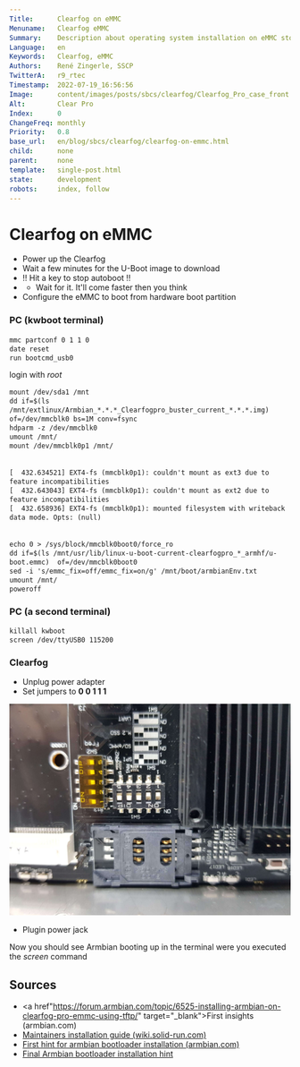 ```yaml
---
Title:      Clearfog on eMMC
Menuname:   Clearfog eMMC
Summary:    Description about operating system installation on eMMC storage
Language:   en
Keywords:   Clearfog, eMMC
Authors:    René Zingerle, SSCP
TwitterA:   r9_rtec
Timestamp:  2022-07-19_16:56:56
Image:      content/images/posts/sbcs/clearfog/Clearfog_Pro_case_front.png
Alt:        Clear Pro
Index:      0
ChangeFreq: monthly
Priority:   0.8
base_url:   en/blog/sbcs/clearfog/clearfog-on-emmc.html
child:      none
parent:     none
template:   single-post.html
state:      development
robots:     index, follow
---
```


# Clearfog on eMMC

- Power up the Clearfog
- Wait a few minutes for the U-Boot image to download
- !! Hit a key to stop autoboot !!
- - Wait for it. It'll come faster then you think
- Configure the eMMC to boot from hardware boot partition

### PC (kwboot terminal)

    mmc partconf 0 1 1 0
    date reset
    run bootcmd_usb0

login with _root_

    mount /dev/sda1 /mnt
    dd if=$(ls /mnt/extlinux/Armbian_*.*.*_Clearfogpro_buster_current_*.*.*.img)  of=/dev/mmcblk0 bs=1M conv=fsync
    hdparm -z /dev/mmcblk0
    umount /mnt/
    mount /dev/mmcblk0p1 /mnt/


    [  432.634521] EXT4-fs (mmcblk0p1): couldn't mount as ext3 due to feature incompatibilities
    [  432.643043] EXT4-fs (mmcblk0p1): couldn't mount as ext2 due to feature incompatibilities
    [  432.658936] EXT4-fs (mmcblk0p1): mounted filesystem with writeback data mode. Opts: (null)


    echo 0 > /sys/block/mmcblk0boot0/force_ro
    dd if=$(ls /mnt/usr/lib/linux-u-boot-current-clearfogpro_*_armhf/u-boot.emmc)  of=/dev/mmcblk0boot0
    sed -i 's/emmc_fix=off/emmc_fix=on/g' /mnt/boot/armbianEnv.txt
    umount /mnt/
    poweroff

### PC (a second terminal)

    killall kwboot
    screen /dev/ttyUSB0 115200

### Clearfog

- Unplug power adapter
- Set jumpers to **0 0 1 1 1**

![Jumper eMMC](content/images/posts/sbcs/clearfog/Clearfog_Jumper_eMMC.jpg "Jumper eMMC")

- Plugin power jack

Now you should see Armbian booting up in the terminal were you executed the _screen_ command


## Sources
- <a href"https://forum.armbian.com/topic/6525-installing-armbian-on-clearfog-pro-emmc-using-tftp/" target="_blank">First insights (armbian.com)</a>
- <a href="https://wiki.solid-run.com/doku.php?id=products:a38x:software:os:debian" target="_blank">Maintainers installation guide (wiki.solid-run.com)</a>
- <a href="https://forum.armbian.com/topic/5868-clearfog-base-with-emmc-first-boot-tutorial/" target="_blanc">First hint for armbian bootloader installation (armbian.com)</a>
- <a href="https://github.com/nightseas/arm_applications/blob/master/doc/getting_started_with_clearfog_base.md#boot-from-usb-disk----download-armbian-to-emmc" target="_blank">Final Armbian bootloader installation hint</a>
